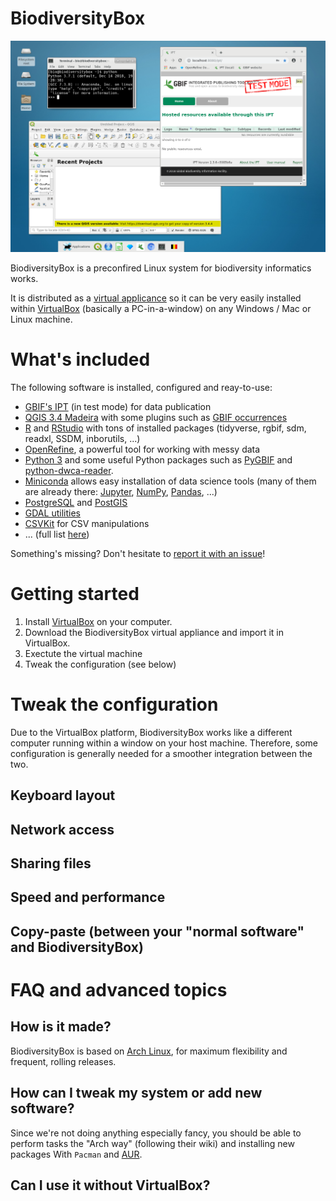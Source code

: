 # BiodiversityBox

![screenshot](https://github.com/BelgianBiodiversityPlatform/BiodiversityBox/raw/master/screenshot.png)

BiodiversityBox is a preconfired Linux system for biodiversity informatics works. 

It is distributed as a [virtual applicance](https://en.wikipedia.org/wiki/Virtual_appliance) so it can be very easily installed within [VirtualBox](https://www.virtualbox.org/) (basically a PC-in-a-window) on any Windows / Mac or Linux machine.

# What's included

The following software is installed, configured and reay-to-use:

- [GBIF's IPT](https://www.gbif.org/ipt) (in test mode) for data publication
- [QGIS 3.4 Madeira](https://www.qgis.org/) with some plugins such as [GBIF occurrences](https://plugins.qgis.org/plugins/qgisgbifapi/)
- [R](https://www.r-project.org/) and [RStudio](https://www.rstudio.com/) with tons of installed packages (tidyverse, rgbif, sdm, readxl, SSDM, inborutils, ...)
- [OpenRefine](http://openrefine.org/), a powerful tool for working with messy data
- [Python 3](https://www.python.org/) and some useful Python packages such as [PyGBIF](https://github.com/sckott/pygbif) and [python-dwca-reader](https://python-dwca-reader.readthedocs.io).
- [Miniconda](https://conda.io/en/latest/miniconda.html) allows easy installation of data science tools (many of them are already there: [Jupyter](https://jupyter.org/), [NumPy](http://www.numpy.org/), [Pandas](https://pandas.pydata.org/), ...)
- [PostgreSQL](https://www.postgresql.org/) and [PostGIS](https://postgis.net/)
- [GDAL utilities](https://www.gdal.org/)
- [CSVKit](https://csvkit.readthedocs.io/) for CSV manipulations
- ... (full list [here](https://github.com/BelgianBiodiversityPlatform/BiodiversityBox/issues/5))

Something's missing? Don't hesitate to [report it with an issue](https://github.com/BelgianBiodiversityPlatform/BiodiversityBox/issues/new)!


# Getting started

1. Install [VirtualBox](https://www.virtualbox.org/) on your computer.
2. Download the BiodiversityBox virtual appliance and import it in VirtualBox.
3. Exectute the virtual machine
4. Tweak the configuration (see below)


# Tweak the configuration

Due to the VirtualBox platform, BiodiversityBox works like a different computer running within a window on your host machine. Therefore, some configuration is generally needed for a smoother integration between the two.

## Keyboard layout

## Network access

## Sharing files

## Speed and performance

## Copy-paste (between your "normal software" and BiodiversityBox)

# FAQ and advanced topics

## How is it made?

BiodiversityBox is based on [Arch Linux](https://www.archlinux.org/), for maximum flexibility and frequent, rolling releases.

## How can I tweak my system or add new software?

Since we're not doing anything especially fancy, you should be able to perform tasks the "Arch way" (following their wiki) and installing new packages With `Pacman` and [AUR](https://aur.archlinux.org/).

## Can I use it without VirtualBox?


